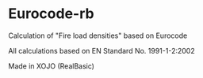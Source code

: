 # Eurocode-rb

Calculation of "Fire load densities" based on Eurocode

All calculations based on EN Standard No. 1991-1-2:2002

Made in XOJO (RealBasic)
